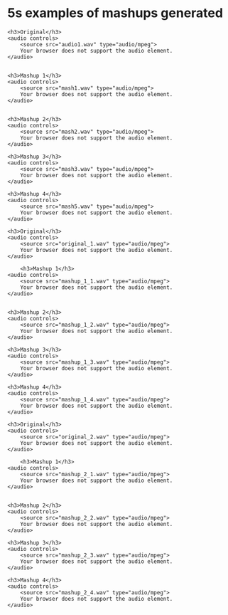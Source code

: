 <!DOCTYPE html>
<html lang="en">
<head>
    <meta charset="UTF-8">
    <meta name="viewport" content="width=device-width, initial-scale=1.0">
    <title>Audio Player</title>
</head>
<body>
    <h1>5s examples of mashups generated</h1>


    <h3>Original</h3>
    <audio controls>
        <source src="audio1.wav" type="audio/mpeg">
        Your browser does not support the audio element.
    </audio>


    <h3>Mashup 1</h3>
    <audio controls>
        <source src="mash1.wav" type="audio/mpeg">
        Your browser does not support the audio element.
    </audio>


    <h3>Mashup 2</h3>
    <audio controls>
        <source src="mash2.wav" type="audio/mpeg">
        Your browser does not support the audio element.
    </audio>
    
    <h3>Mashup 3</h3>
    <audio controls>
        <source src="mash3.wav" type="audio/mpeg">
        Your browser does not support the audio element.
    </audio>

    <h3>Mashup 4</h3>
    <audio controls>
        <source src="mash5.wav" type="audio/mpeg">
        Your browser does not support the audio element.
    </audio>

    <h3>Original</h3>
    <audio controls>
        <source src="original_1.wav" type="audio/mpeg">
        Your browser does not support the audio element.
    </audio>

        <h3>Mashup 1</h3>
    <audio controls>
        <source src="mashup_1_1.wav" type="audio/mpeg">
        Your browser does not support the audio element.
    </audio>


    <h3>Mashup 2</h3>
    <audio controls>
        <source src="mashup_1_2.wav" type="audio/mpeg">
        Your browser does not support the audio element.
    </audio>
    
    <h3>Mashup 3</h3>
    <audio controls>
        <source src="mashup_1_3.wav" type="audio/mpeg">
        Your browser does not support the audio element.
    </audio>

    <h3>Mashup 4</h3>
    <audio controls>
        <source src="mashup_1_4.wav" type="audio/mpeg">
        Your browser does not support the audio element.
    </audio>

    <h3>Original</h3>
    <audio controls>
        <source src="original_2.wav" type="audio/mpeg">
        Your browser does not support the audio element.
    </audio>

        <h3>Mashup 1</h3>
    <audio controls>
        <source src="mashup_2_1.wav" type="audio/mpeg">
        Your browser does not support the audio element.
    </audio>


    <h3>Mashup 2</h3>
    <audio controls>
        <source src="mashup_2_2.wav" type="audio/mpeg">
        Your browser does not support the audio element.
    </audio>
    
    <h3>Mashup 3</h3>
    <audio controls>
        <source src="mashup_2_3.wav" type="audio/mpeg">
        Your browser does not support the audio element.
    </audio>

    <h3>Mashup 4</h3>
    <audio controls>
        <source src="mashup_2_4.wav" type="audio/mpeg">
        Your browser does not support the audio element.
    </audio>
</body>
</html>
